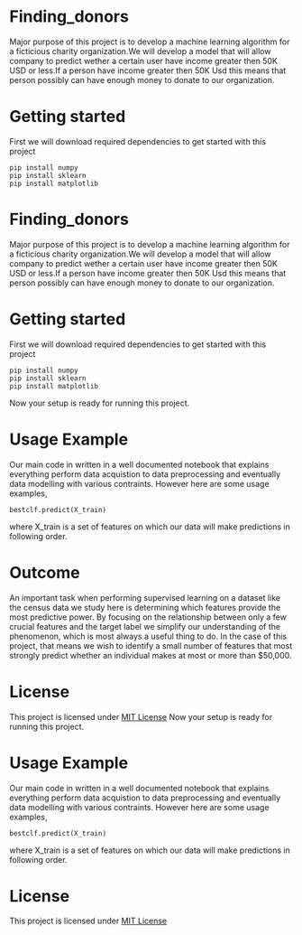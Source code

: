 # Finding_donors
Major purpose of this project is to develop a machine learning algorithm for a ficticious charity organization.We will develop a model that will allow company to predict wether a certain user have income greater then 50K USD or less.If a person have income greater then 50K Usd this means that person possibly can have enough money to donate to our organization.
# Getting started
First we will download required dependencies to get started with this project
```
pip install numpy
pip install sklearn
pip install matplotlib
```
# Finding_donors
Major purpose of this project is to develop a machine learning algorithm for a ficticious charity organization.We will develop a model that will allow company to predict wether a certain user have income greater then 50K USD or less.If a person have income greater then 50K Usd this means that person possibly can have enough money to donate to our organization.
# Getting started
First we will download required dependencies to get started with this project
```
pip install numpy
pip install sklearn
pip install matplotlib
```
Now your setup is ready for running this project.
# Usage Example
Our main code in written in a well documented notebook that explains everything perform data acquistion to data preprocessing and eventually data modelling with various contraints.
However here are some usage examples,
```
bestclf.predict(X_train)
```
where X_train is a set of features on which our data will make predictions in following order.   
   
# Outcome
An important task when performing supervised learning on a dataset like the census data we study here is determining which features provide the most predictive power. By focusing on the relationship between only a few crucial features and the target label we simplify our understanding of the phenomenon, which is most always a useful thing to do. In the case of this project, that means we wish to identify a small number of features that most strongly predict whether an individual makes at most or more than $50,000.

# License
This project is licensed under [MIT License]('https://choosealicense.com/licenses/mit/')
Now your setup is ready for running this project.
# Usage Example
Our main code in written in a well documented notebook that explains everything perform data acquistion to data preprocessing and eventually data modelling with various contraints.
However here are some usage examples,
```
bestclf.predict(X_train)
```
where X_train is a set of features on which our data will make predictions in following order.
# License
This project is licensed under [MIT License]('https://choosealicense.com/licenses/mit/')
